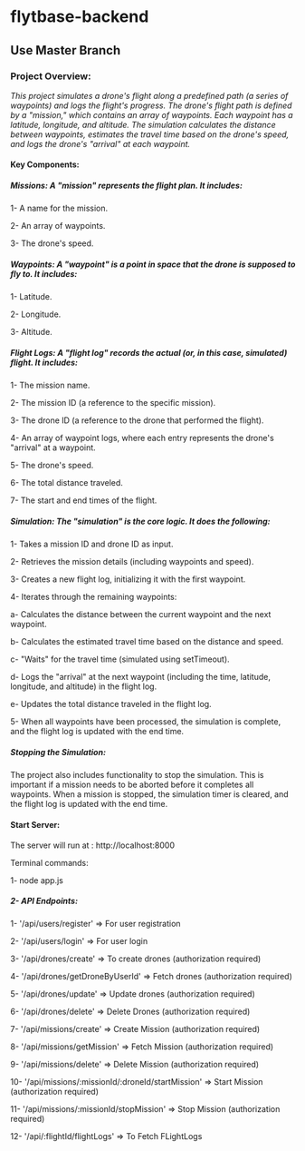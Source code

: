 # flytbase-backend

## Use Master Branch

### Project Overview:

*This project simulates a drone's flight along a predefined path (a series of waypoints) and logs the flight's progress.  The drone's flight path is defined by a "mission," which contains an array of waypoints. Each waypoint has a latitude, longitude, and altitude. The simulation calculates the distance between waypoints, estimates the travel time based on the drone's speed, and logs the drone's "arrival" at each waypoint.*

#### Key Components:

##### Missions: A "mission" represents the flight plan. It includes:

1- A name for the mission.

2- An array of waypoints.

3- The drone's speed.

##### Waypoints: A "waypoint" is a point in space that the drone is supposed to fly to. It includes:

1- Latitude.

2- Longitude.

3- Altitude.

##### Flight Logs: A "flight log" records the actual (or, in this case, simulated) flight. It includes:

1- The mission name.

2- The mission ID (a reference to the specific mission).

3- The drone ID (a reference to the drone that performed the flight).

4- An array of waypoint logs, where each entry represents the drone's "arrival" at a waypoint.

5- The drone's speed.

6- The total distance traveled.

7- The start and end times of the flight.

##### Simulation: The "simulation" is the core logic. It does the following:

1- Takes a mission ID and drone ID as input.

2- Retrieves the mission details (including waypoints and speed).

3- Creates a new flight log, initializing it with the first waypoint.

4- Iterates through the remaining waypoints:

   a- Calculates the distance between the current waypoint and the next waypoint.
   
   b- Calculates the estimated travel time based on the distance and speed.
   
   c- "Waits" for the travel time (simulated using setTimeout).
   
   d- Logs the "arrival" at the next waypoint (including the time, latitude, longitude, and altitude) in the flight log.
   
   e- Updates the total distance traveled in the flight log.

5- When all waypoints have been processed, the simulation is complete, and the flight log is updated with the end time.

##### Stopping the Simulation: 

The project also includes functionality to stop the simulation.  This is important if a mission needs to be aborted before it completes all waypoints.  When a mission is stopped, the simulation timer is cleared, and the flight log is updated with the end time.

#### Start Server:

The server will run at : http://localhost:8000

Terminal commands: 

1- node app.js

##### 2- API Endpoints: 

1- '/api/users/register'  => For user registration

2- '/api/users/login' => For user login

3- '/api/drones/create' => To create drones (authorization required)

4- '/api/drones/getDroneByUserId' => Fetch drones (authorization required)

5- '/api/drones/update' => Update drones (authorization required)

6- '/api/drones/delete' => Delete Drones (authorization required)

7- '/api/missions/create' => Create Mission (authorization required)

8- '/api/missions/getMission' => Fetch Mission (authorization required)

9- '/api/missions/delete' => Delete Mission (authorization required)

10- '/api/missions/:missionId/:droneId/startMission' => Start Mission (authorization required)

11- '/api/missions/:missionId/stopMission' => Stop Mission (authorization required)

12- '/api/:flightId/flightLogs' => To Fetch FLightLogs 



